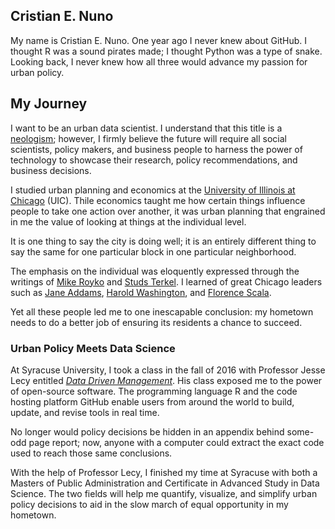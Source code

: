 ## Cristian E. Nuno

My name is Cristian E. Nuno. One year ago I never knew about GitHub. I thought R was a sound pirates made; I thought Python was a type of snake. Looking back, I never knew how all three would advance my passion for urban policy.

## My Journey

I want to be an urban data scientist. I understand that this title is a [neologism](http://www.dictionary.com/browse/neologism); however, I firmly believe the future will require all social scientists, policy makers, and business people to harness the power of technology to showcase their research, policy recommendations, and business decisions.

I studied urban planning and economics at the [University of Illinois at Chicago](https://www.honors.uic.edu/) (UIC). Thile economics taught me how certain things influence people to take one action over another, it was urban planning that engrained in me the value of looking at things at the individual level.

It is one thing to say the city is doing well; it is an entirely different thing to say the same for one particular block in one particular neighborhood.

The emphasis on the individual was eloquently expressed through the writings of [Mike Royko](http://www.press.uchicago.edu/Misc/Chicago/730719.html) and [Studs Terkel](https://www.youtube.com/watch?v=Oyl1BvHo9LM). I learned of great Chicago leaders such as [Jane Addams](http://www.hullhousemuseum.org/), [Harold Washington](https://www.thisamericanlife.org/radio-archives/episode/84/harold), and [Florence Scala](http://www.encyclopedia.chicagohistory.org/pages/410114.html).

Yet all these people led me to one inescapable conclusion: my hometown needs to do a better job of ensuring its residents a chance to succeed.

### Urban Policy Meets Data Science

At Syracuse University, I took a class in the fall of 2016 with Professor Jesse Lecy entitled [*Data Driven Management*](http://www.lecy.info/data-driven-management). His class exposed me to the power of open-source software. The programming language R and the code hosting platform GitHub enable users from around the world to build, update, and revise tools in real time. 

No longer would policy decisions be hidden in an appendix behind some-odd page report; now, anyone with a computer could extract the exact code used to reach those same conclusions. 

With the help of Professor Lecy, I finished my time at Syracuse with both a Masters of Public Administration and Certificate in Advanced Study in Data Science. The two fields will help me quantify, visualize, and simplify urban policy decisions to aid in the slow march of equal opportunity in my hometown. 
